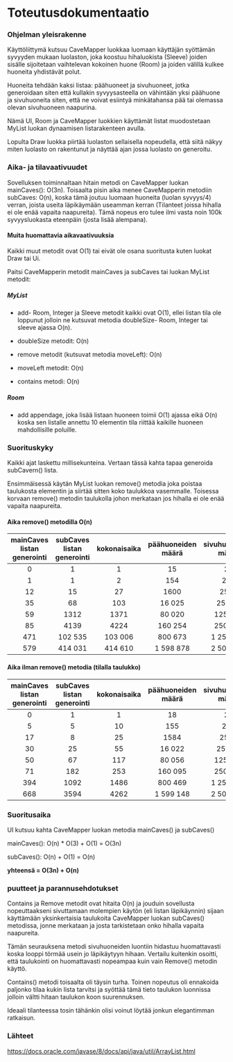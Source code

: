 # Toteutusdokumentaatio

### Ohjelman yleisrakenne
Käyttöliittymä kutsuu CaveMapper luokkaa luomaan käyttäjän syöttämän syvyyden mukaan luolaston, joka koostuu hihaluokista (Sleeve) joiden sisälle sijoitetaan vaihtelevan kokoinen huone (Room) ja joiden välillä kulkee huoneita yhdistävät polut.

Huoneita tehdään kaksi listaa: päähuoneet ja sivuhuoneet, jotka generoidaan siten että kullakin syvyysasteella on vähintään yksi päähuone ja sivuhuoneita siten, että ne voivat esiintyä minkätahansa pää tai olemassa olevan sivuhuoneen naapurina.

Nämä UI, Room ja CaveMapper luokkien käyttämät listat muodostetaan MyList luokan dynaamisen listarakenteen avulla.

Lopulta Draw luokka piirtää luolaston sellaisella nopeudella, että siitä näkyy miten luolasto on rakentunut ja näyttää ajan jossa luolasto on generoitu.

### Aika- ja tilavaativuudet
Sovelluksen toiminnaltaan hitain metodi on CaveMapper luokan mainCaves(): O(3n).
Toisaalta pisin aika menee CaveMapperin metodiin subCaves: O(n), koska tämä joutuu luomaan huoneita (luolan syvyys/4) verran, joista useita läpikäymään useamman kerran (Tilanteet joissa hihalla ei ole enää vapaita naapureita).
Tämä nopeus ero tulee ilmi vasta noin 100k syvyysluokasta eteenpäin (josta lisää alempana).

#### Muita huomattavia aikavaativuuksia
Kaikki muut metodit ovat O(1) tai eivät ole osana suoritusta kuten luokat Draw tai Ui.

Paitsi CaveMapperin metodit mainCaves ja subCaves tai luokan MyList metodit:
##### MyList
- add- Room, Integer ja Sleeve metodit kaikki ovat O(1), ellei listan tila ole loppunut jolloin ne kutsuvat metodia 
doubleSize- Room, Integer tai sleeve ajassa O(n).

- doubleSize metodit: O(n)

- remove metodit (kutsuvat metodia moveLeft): O(n)

- moveLeft metodit: O(n)

- contains metodi: O(n)

##### Room
- add appendage, joka lisää listaan huoneen toimii O(1) ajassa eikä O(n) koska sen listalle annettu 10 elementin tila 
  riittää kaikille huoneen mahdollisille poluille.

### Suorituskyky
Kaikki ajat laskettu millisekunteina.
Vertaan tässä kahta tapaa generoida subCavern() lista.

Ensimmäisessä käytän MyList luokan remove() metodia joka poistaa taulukosta elementin ja siirtää sitten koko taulukkoa vasemmalle.
Toisessa korvaan remove() metodin taulukolla johon merkataan jos hihalla ei ole enää vapaita naapureita.

#### Aika remove() metodilla O(n)
|mainCaves listan generointi| subCaves listan generointi | kokonaisaika | päähuoneiden määrä | sivuhuoneiden määrä | syvyys |
|:---:|:---:|:---:|:---:|:---:|:---:|
| 0 | 1 | 1 | 15 | 25 | 100 |
| 1 | 1 | 2 | 154 | 250  | 1k |
| 12 | 15 | 27 | 1600 | 2500 | 10k |
| 35 | 68 | 103 | 16 025 | 25 000 | 100k |
| 59 | 1312 | 1371 | 80 020 | 125 000 | 500k |
| 85 | 4139 | 4224 | 160 254 | 250 000 | 1mil |
| 471 | 102 535 | 103 006 | 800 673 | 1 250 000 | 5mil |
| 579 | 414 031 | 414 610 | 1 598 878 | 2 500 000 | 10mil |

#### Aika ilman remove() metodia (tilalla taulukko)
|mainCaves listan generointi| subCaves listan generointi | kokonaisaika | päähuoneiden määrä | sivuhuoneiden määrä | syvyys |
|:---:|:---:|:---:|:---:|:---:|:---:|
| 0 | 1 | 1 | 18 | 25 | 100 |
| 5 | 5 | 10 | 155 | 250  | 1k |
| 17 | 8 | 25 | 1584 | 2500 | 10k |
| 30 | 25 | 55 | 16 022 | 25 000 | 100k |
| 50 | 67 | 117 | 80 056 | 125 000 | 500k |
| 71 | 182 | 253 | 160 095 | 250 000 | 1mil |
| 394 | 1092 | 1486 | 800 469 | 1 250 000 | 5mil |
| 668 | 3594 | 4262 | 1 599 148 | 2 500 000 | 10mil |

### Suoritusaika

UI kutsuu kahta CaveMapper luokan metodia mainCaves() ja subCaves()

mainCaves(): O(n) * O(3) + O(1) = O(3n)

subCaves(): O(n) + O(1) = O(n)

**yhteensä = O(3n) + O(n)**

### puutteet ja parannusehdotukset
Contains ja Remove metodit ovat hitaita O(n) ja jouduin sovellusta nopeuttaakseni sivuttamaan molempien käytön (eli listan läpikäynnin) sijaan käyttämään yksinkertaisia taulukoita CaveMapper luokan subCaves() metodissa, jonne merkataan ja josta tarkistetaan onko hihalla vapaita naapureita.

Tämän seurauksena metodi sivuhuoneiden luontiin hidastuu huomattavasti koska looppi törmää usein jo läpikäytyyn hihaan.
Vertailu kuitenkin osoitti, että taulukointi on huomattavasti nopeampaa kuin vain Remove() metodin käyttö.

Contains() metodi toisaalta oli täysin turha.
Toinen nopeutus oli ennakoida paljonko tilaa kukin lista tarvitsi ja syöttää tämä tieto taulukon luonnissa jolloin vältti hitaan taulukon koon suurennuksen. 

Ideaali tilanteessa tosin tähänkin olisi voinut löytää jonkun elegantimman ratkaisun.

### Lähteet

https://docs.oracle.com/javase/8/docs/api/java/util/ArrayList.html
